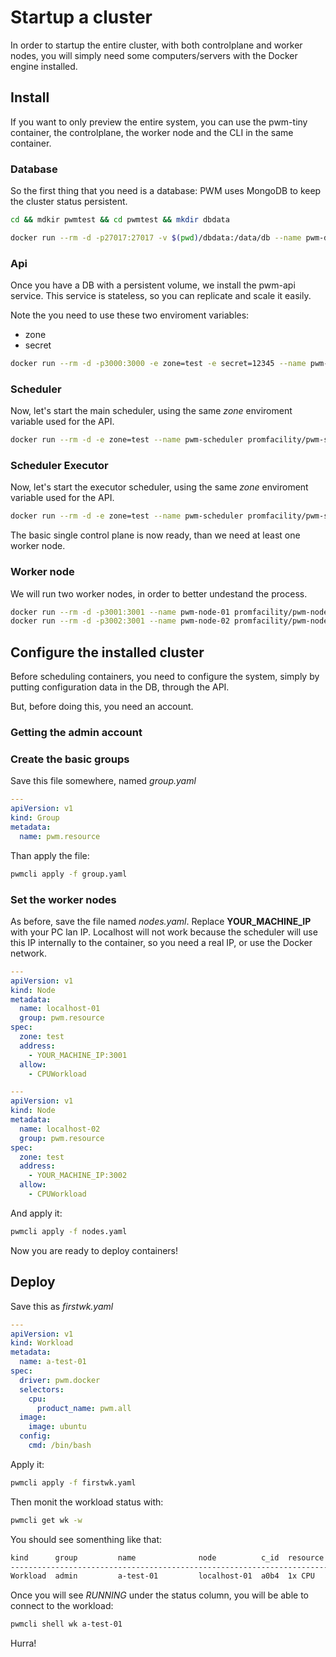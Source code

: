# Startup a cluster

In order to startup the entire cluster, with both controlplane and worker nodes, you will simply need some computers/servers with the Docker engine installed.

## Install

If you want to only preview the entire system, you can use the pwm-tiny container, the controlplane, the worker node and the CLI in the same container. 

### Database


So the first thing that you need is a database: PWM uses MongoDB to keep the cluster status persistent.

```sh
cd && mdkir pwmtest && cd pwmtest && mkdir dbdata

docker run --rm -d -p27017:27017 -v $(pwd)/dbdata:/data/db --name pwm-db mongo
```

### Api

Once you have a DB with a persistent volume, we install the pwm-api service.
This service is stateless, so you can replicate and scale it easily.

Note the you need to use these two enviroment variables:

- zone
- secret

```sh
docker run --rm -d -p3000:3000 -e zone=test -e secret=12345 --name pwm-api promfacility/pwm-api
```

### Scheduler

Now, let's start the main scheduler, using the same *zone* enviroment variable used for the API. 

```sh
docker run --rm -d -e zone=test --name pwm-scheduler promfacility/pwm-scheduler
```

### Scheduler Executor

Now, let's start the executor scheduler, using the same *zone* enviroment variable used for the API. 

```sh
docker run --rm -d -e zone=test --name pwm-scheduler promfacility/pwm-scheduler-executor
```

The basic single control plane is now ready, than we need at least one worker node.


### Worker node

We will run two worker nodes, in order to better undestand the process. 

```sh
docker run --rm -d -p3001:3001 --name pwm-node-01 promfacility/pwm-node
docker run --rm -d -p3002:3001 --name pwm-node-02 promfacility/pwm-node
```

## Configure the installed cluster

Before scheduling containers, you need to configure the system, simply by putting configuration data in the DB, through the API.

But, before doing this, you need an account.

### Getting the admin account

### Create the basic groups

Save this file somewhere, named *group.yaml*

```yaml
---
apiVersion: v1
kind: Group
metadata:
  name: pwm.resource
```

Than apply the file:

```sh
pwmcli apply -f group.yaml
```

### Set the worker nodes

As before, save the file named *nodes.yaml*.
Replace **YOUR_MACHINE_IP** with your PC lan IP. Localhost will not work because the scheduler will use this IP internally to the container, so you need a real IP, or use the Docker network. 

```yaml
---
apiVersion: v1
kind: Node
metadata:
  name: localhost-01
  group: pwm.resource
spec:
  zone: test
  address:
    - YOUR_MACHINE_IP:3001
  allow:
    - CPUWorkload

---
apiVersion: v1
kind: Node
metadata:
  name: localhost-02
  group: pwm.resource
spec:
  zone: test
  address:
    - YOUR_MACHINE_IP:3002
  allow:
    - CPUWorkload
```

And apply it:

```sh
pwmcli apply -f nodes.yaml
```

Now you are ready to deploy containers!

## Deploy

Save this as *firstwk.yaml*

```yaml
---
apiVersion: v1
kind: Workload
metadata:
  name: a-test-01
spec:
  driver: pwm.docker
  selectors:
    cpu:
      product_name: pwm.all
  image: 
    image: ubuntu
  config: 
    cmd: /bin/bash
```

Apply it: 

```sh
pwmcli apply -f firstwk.yaml
```

Then monit the workload status with:

```sh
pwmcli get wk -w
```

You should see somenthing like that:

```sh
kind      group         name              node          c_id  resource  time  wants  reason  status 
----------------------------------------------------------------------------------------------------
Workload  admin         a-test-01         localhost-01  a0b4  1x CPU    0:10m   RUN  null    RUNNING
```

Once you will see *RUNNING* under the status column, you will be able to connect to the workload:

```sh
pwmcli shell wk a-test-01
```

Hurra!

